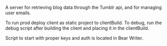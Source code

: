 A server for retrieving blog data through the Tumblr api, and for managing user emails.

To run prod deploy client as static project to clientBuild.  To debug, run the debug script after building the client and placing it in the clientBuild.

Script to start with proper keys and auth is located in Bear Writer.